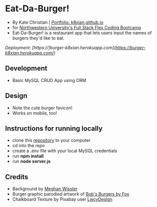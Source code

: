 # Eat-Da-Burger! 
* By Kate Christian | [Portfolio: k8xian.github.io](https://k8xian.github.io)
* for [Northwestern University's Full Stack Flex Coding Bootcamp](https://bootcamp.northwestern.edu/coding/)
* Eat-Da-Burger! is a restaurant app that lets users input the names of burgers they'd like to eat.

*Deployment:  [https://]burger-k8xian.herokuapp.com](https://burger-k8xian.herokuapp.com/)*

## Development
* Basic MySQL CRUD App using ORM

## Design
* Note the cute burger favicon! 
* Works on mobile, too! 

## Instructions for running locally
* clone this [repository](https://github.com/k8xian/burger) to your computer
* cd into the repo
* create a .env file with your local MySQL credentials
* run **npm install**
* run **node server.js**


## Credits
* Background by [Meghan Wissler](https://www.artstation.com/artwork/YxaXY)
* Burger graphic parodied artwork of [Bob's Burgers by Fox](https://www.fox.com/bobs-burgers/)
* Chalkboard Texture by Pixabay user [LwcyDesign](https://pixabay.com/en/texture-chalkboard-vintage-rustic-1155341/)